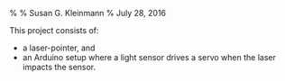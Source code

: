 %
% Susan G. Kleinmann
% July 28, 2016

This project consists of:

* a laser-pointer, and
* an Arduino setup where a light sensor drives a servo when the laser impacts the sensor.

